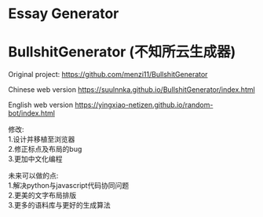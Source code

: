 # Essay Generator
# BullshitGenerator (不知所云生成器)

Original project: https://github.com/menzi11/BullshitGenerator

Chinese web version https://suulnnka.github.io/BullshitGenerator/index.html

English web version https://yingxiao-netizen.github.io/random-bot/index.html

修改:  
1.设计并移植至浏览器  
2.修正标点及布局的bug  
3.更加中文化编程  

未来可以做的点:  
1.解决python与javascript代码协同问题  
2.更美的文字布局排版  
3.更多的语料库与更好的生成算法  
